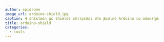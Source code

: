 ```yaml
---
author: epidrome
image_url: arduino-shield.jpg
caption: Η επέκταση με shields επιτρέπει στο βασικό Arduino να αποκτήσει νέες δυνατότητες εισόδου (π.χ., joystick) και εξόδου.
title: arduino-shield
categories:
  - tools
---
```

